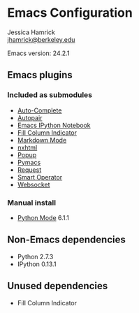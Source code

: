 # Emacs Configuration

Jessica Hamrick        
jhamrick@berkeley.edu

Emacs version: 24.2.1

## Emacs plugins

### Included as submodules

* [Auto-Complete](https://github.com/auto-complete/auto-complete)
* [Autopair](https://github.com/capitaomorte/autopair)
* [Emacs IPython Notebook](https://github.com/tkf/emacs-ipython-notebook)
* [Fill Column Indicator](https://github.com/alpaker/Fill-Column-Indicator)
* [Markdown Mode](http://jblevins.org/projects/markdown-mode/)
* [nxhtml](httpss://github.com/emacsmirror/nxhtml)
* [Popup](https://github.com/auto-complete/popup-el)
* [Pymacs](https://github.com/pinard/Pymacs)
* [Request](https://github.com/tkf/emacs-request)
* [Smart Operator](https://github.com/xwl/smart-operator)
* [Websocket](https://github.com/ahyatt/emacs-websocket)

### Manual install

* [Python Mode](https://launchpad.net/python-mode/) 6.1.1

## Non-Emacs dependencies

* Python 2.7.3
* IPython 0.13.1

## Unused dependencies

* Fill Column Indicator
